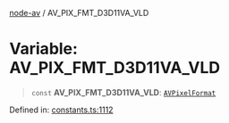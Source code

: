 [node-av](../globals.md) / AV\_PIX\_FMT\_D3D11VA\_VLD

# Variable: AV\_PIX\_FMT\_D3D11VA\_VLD

> `const` **AV\_PIX\_FMT\_D3D11VA\_VLD**: [`AVPixelFormat`](../type-aliases/AVPixelFormat.md)

Defined in: [constants.ts:1112](https://github.com/seydx/av/blob/f8631fc881b394300b1479f511d55cf1c370a87f/src/constants/constants.ts#L1112)
